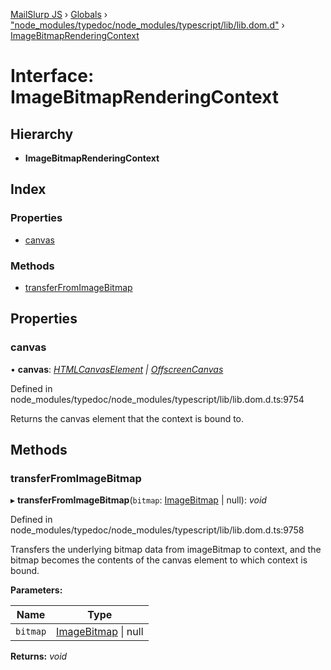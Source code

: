 [MailSlurp JS](../README.md) › [Globals](../globals.md) › ["node_modules/typedoc/node_modules/typescript/lib/lib.dom.d"](../modules/_node_modules_typedoc_node_modules_typescript_lib_lib_dom_d_.md) › [ImageBitmapRenderingContext](_node_modules_typedoc_node_modules_typescript_lib_lib_dom_d_.imagebitmaprenderingcontext.md)

# Interface: ImageBitmapRenderingContext

## Hierarchy

* **ImageBitmapRenderingContext**

## Index

### Properties

* [canvas](_node_modules_typedoc_node_modules_typescript_lib_lib_dom_d_.imagebitmaprenderingcontext.md#canvas)

### Methods

* [transferFromImageBitmap](_node_modules_typedoc_node_modules_typescript_lib_lib_dom_d_.imagebitmaprenderingcontext.md#transferfromimagebitmap)

## Properties

###  canvas

• **canvas**: *[HTMLCanvasElement](_node_modules_typedoc_node_modules_typescript_lib_lib_dom_d_.htmlcanvaselement.md) | [OffscreenCanvas](_node_modules_typedoc_node_modules_typescript_lib_lib_dom_d_.offscreencanvas.md)*

Defined in node_modules/typedoc/node_modules/typescript/lib/lib.dom.d.ts:9754

Returns the canvas element that the context is bound to.

## Methods

###  transferFromImageBitmap

▸ **transferFromImageBitmap**(`bitmap`: [ImageBitmap](_node_modules_typedoc_node_modules_typescript_lib_lib_dom_d_.imagebitmap.md) | null): *void*

Defined in node_modules/typedoc/node_modules/typescript/lib/lib.dom.d.ts:9758

Transfers the underlying bitmap data from imageBitmap to context, and the bitmap becomes the contents of the canvas element to which context is bound.

**Parameters:**

Name | Type |
------ | ------ |
`bitmap` | [ImageBitmap](_node_modules_typedoc_node_modules_typescript_lib_lib_dom_d_.imagebitmap.md) &#124; null |

**Returns:** *void*

